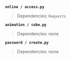 **`online / access.py`**
> Dependencies: `Requests`

**`animation / cube.py`**
> Dependencies: none

**`password / create.py`**
> Dependencies: none
